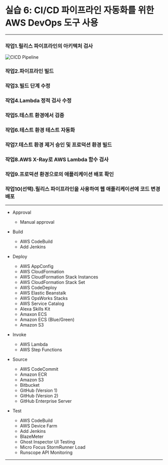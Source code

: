 # 실습 6: CI/CD 파이프라인 자동화를 위한 AWS DevOps 도구 사용

---

### 작업1.릴리스 파이프라인의 아키텍처 검사

![CICD Pipeline](https://ap-northeast-1-tcprod.s3.amazonaws.com/courses/ILT-TF-200-DEVOPS/v3.0.4/lab-6-DevOpsTools/instructions/ko_kr/images/slide1a.png)

### 작업2.파이프라인 빌드

### 작업3.빌드 단계 수정

### 작업4.Lambda 정적 검사 수정

### 작업5.테스트 환경에서 검증

### 작업6.테스트 환경 테스트 자동화

### 작업7.테스트 환경 제거 승인 및 프로덕션 환경 빌드

### 작업8.AWS X-Ray로 AWS Lambda 함수 검사

### 작업9.프로덕션 환경으로의 애플리케이션 배포 확인

### 작업10(선택).릴리스 파이프라인을 사용하여 웹 애플리케이션에 코드 변경 배포


---

* Approval
    * Manual approval

* Build
    * AWS CodeBuild
    * Add Jenkins

* Deploy
    * AWS AppConfig
    * AWS CloudFormation
    * AWS CloudFormation Stack Instances
    * AWS CloudFormation Stack Set
    * AWS CodeDeploy
    * AWS Elastic Beanstalk
    * AWS OpsWorks Stacks
    * AWS Service Catalog
    * Alexa Skills Kit
    * Amaxon ECS
    * Amazon ECS (Blue/Green)
    * Amazon S3

* Invoke
    * AWS Lambda
    * AWS Step Functions

* Source
    * AWS CodeCommit
    * Amazon ECR
    * Amazon S3
    * Bitbucket
    * GitHub (Version 1)
    * GitHub (Version 2)
    * GitHub Enterprise Server

* Test
    * AWS CodeBuild
    * AWS Device Farm
    * Add Jenkins
    * BlazeMeter
    * Ghost Inspector UI Testing
    * Micro Focus StormRunner Load
    * Runscope API Monitoring

---

